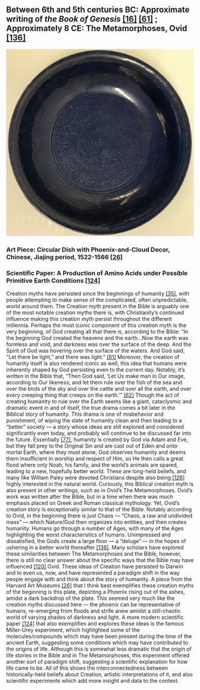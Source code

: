 ## Between 6th and 5th centuries BC: Approximate writing of <em>the Book of Genesis</em> [[16]](https://web.mit.edu/jywang/www/cef/Bible/NIV/NIV_Bible/GEN+1.html) [[61]](https://biblehub.com/bsb/genesis/1.htm) ; Approximately 8 CE: The Metamorphoses, Ovid [[136]](https://www.theoi.com/Text/OvidMetamorphoses1.html)

![pic](/images/5.jpg)

### Art Piece: Circular Dish with Phoenix-and-Cloud Decor, Chinese, Jiajing period, 1522-1566 [[26]](https://harvardartmuseums.org/collections/object/205500)

### Scientific Paper: A Production of Amino Acids under Possible Primitive Earth Conditions [[124]](https://faculty.jsd.claremont.edu/dmcfarlane/bio145mcfarlane/PDFs/miller_prebiotic%20souppdf.pdf)

Creation myths have persisted since the beginnings of humanity [[35]](https://www.cs.williams.edu/~lindsey/myths/myths.html), with people attempting to make sense of the complicated, often unpredictable, world around them. The Creation myth present in the Bible is arguably one of the most notable creation myths there is, with Christianity’s continued influence making this creation myth persist throughout the different millennia. Perhaps the most iconic component of this creation myth is the very beginning, of God creating all that there is, according to the Bible: “In the beginning God created the heavens and the earth…Now the earth was formless and void, and darkness was over the surface of the deep. And the Spirit of God was hovering over the surface of the waters. And God said, “Let there be light,” and there was light.” [[61]](https://biblehub.com/bsb/genesis/1.htm) Moreover, the creation of humanity itself is also rendered iconic as well, this idea that humans were inherently shaped by God persisting even to the current day. Notably, it’s written in the Bible that, “Then God said, ‘Let Us make man in Our image, according to Our likeness; and let them rule over the fish of the sea and over the birds of the sky and over the cattle and over all the earth, and over every creeping thing that creeps on the earth.’” [[62]](https://bible.knowing-jesus.com/Genesis/1/26) Though the act of creating humanity to rule over the Earth seems like a giant, cataclysmic and dramatic event in and of itself, the true drama comes a bit later in the Biblical story of humanity. This drama is one of misbehavior and punishment, of wiping the slate of humanity clean and then leading to a “better” society — a story whose ideas are still explored and considered significantly even today, and probably will continue to be discussed far into the future. Essentially [[77]](https://answersingenesis.org/bible-timeline/how-does-mans-history-fit-with-the-biblical-timeline/), humanity is created by God via Adam and Eve, but they fall prey to the Original Sin and are cast out of Eden and onto mortal Earth, where they must atone; God observes humanity and deems them insufficient in worship and respect of Him, so He then calls a great flood where only Noah, his family, and the world’s animals are spared, leading to a new, hopefully better world. These are long-held beliefs, and many like William Paley were devoted Christians despite also being [[126]](https://iep.utm.edu/theo-nat/#:~:text=Natural%20theology%20is%20a%20program,appealing%20to%20any%20divine%20revelation.) highly interested in the natural world. Curiously, this Biblical creation myth is also present in other writings, such as in Ovid’s The Metamorphoses. Ovid’s work was written after the Bible, but in a time when there was much emphasis placed on Greek and Roman classical mythology. Yet, Ovid’s creation story is exceptionally similar to that of the Bible. Notably according to Ovid, in the beginning there is just Chaos — “Chaos, a raw and undivided mass” — which Nature/God then organizes into entities, and then creates humanity. Humans go through a number of Ages, with many of the Ages highlighting the worst characteristics of humans. Unimpressed and dissatisfied, the Gods create a large floor — a “deluge” — in the hopes of ushering in a better world thereafter [[136]](https://www.theoi.com/Text/OvidMetamorphoses1.html). Many scholars have explored these similarities between The Metamorphoses and the Bible, however, there is still no clear answer about the specific ways that the Bible may have influenced [[120]](https://www.theoi.com/Text/OvidMetamorphoses1.html) Ovid. These ideas of Creation have persisted to Darwin and to even us, now, and have represented a paradigm shift in the way people engage with and think about the story of humanity. A piece from the Harvard Art Museums [[26]](https://harvardartmuseums.org/collections/object/205500) that I think best exemplifies these creation myths of the beginning is this plate, depicting a Phoenix rising out of the ashes, amidst a dark backdrop of the plate. This seemed very much like the creation myths discussed here — the phoenix can be representative of humans, re-emerging from floods and strife anew amidst a still-chaotic world of varying shades of darkness and light. A more modern scientific paper [[124]](https://faculty.jsd.claremont.edu/dmcfarlane/bio145mcfarlane/PDFs/miller_prebiotic%20souppdf.pdf) that also exemplifies and explores these ideas is the famous Miller-Urey experiment, which highlighted some of the molecules/compounds which may have been present during the time of the ancient Earth, suggesting some conditions which may have contributed to the origins of life. Although this is somewhat less dramatic that the origin of life stories in the Bible and in The Metamorphoses, this experiment offered another sort of paradigm shift, suggesting a scientific explanation for how life came to be. All of this shows the interconnectedness between historically-held beliefs about Creation, artistic interpretations of it, and also scientific experiments which add more insight and data to the context. 
